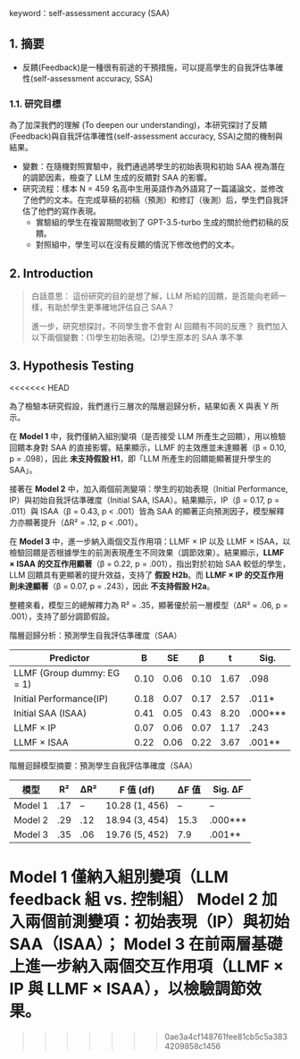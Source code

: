 keyword：self-assessment accuracy (SAA)

## 1. 摘要

-   反饋(Feedback)是一種很有前途的干預措施，可以提高學生的自我評估準確性(self-assessment accuracy, SSA)

### 1.1. 研究目標

為了加深我們的理解 (To deepen our understanding)，本研究探討了反饋(Feedback)與自我評估準確性(self-assessment accuracy, SSA)之間的機制與結果。

-   變數：在隨機對照實驗中，我們通過將學生的初始表現和初始 SAA 視為潛在的調節因素，檢查了 LLM 生成的反饋對 SAA 的影響。
-   研究流程：樣本 N = 459 名高中生用英語作為外語寫了一篇議論文，並修改了他們的文本。在完成草稿的初稿（預測）和修訂（後測）后，學生們自我評估了他們的寫作表現。
    -   實驗組的學生在複習期間收到了 GPT-3.5-turbo 生成的關於他們初稿的反饋。
    -   對照組中，學生可以在沒有反饋的情況下修改他們的文本。

## 2. Introduction

> 白話意思：
> 這份研究的目的是想了解，LLM 所給的回饋，是否能向老師一樣，有助於學生更準確地評估自己 SAA？
>
> 進一步，研究想探討，不同學生會不會對 AI 回饋有不同的反應？
> 我們加入以下兩個變數：(1)學生初始表現。(2)學生原本的 SAA 準不準

## 3. Hypothesis Testing
<<<<<<< HEAD

為了檢驗本研究假設，我們進行三層次的階層迴歸分析，結果如表 X 與表 Y 所示。

在 **Model 1** 中，我們僅納入組別變項（是否接受 LLM 所產生之回饋），用以檢驗回饋本身對 SAA 的直接影響。結果顯示，LLMF 的主效應並未達顯著（β = 0.10, p = .098），因此 **未支持假設 H1**，即「LLM 所產生的回饋能顯著提升學生的 SAA」。

接著在 **Model 2** 中，加入兩個前測變項：學生的初始表現（Initial Performance, IP）與初始自我評估準確度（Initial SAA, ISAA）。結果顯示，IP（β = 0.17, p = .011）與 ISAA（β = 0.43, p < .001）皆為 SAA 的顯著正向預測因子，模型解釋力亦顯著提升（ΔR² = .12, p < .001）。

在 **Model 3** 中，進一步納入兩個交互作用項：LLMF × IP 以及 LLMF × ISAA，以檢驗回饋是否根據學生的前測表現產生不同效果（調節效果）。結果顯示，**LLMF × ISAA 的交互作用顯著**（β = 0.22, p = .001），指出對於初始 SAA 較低的學生，LLM 回饋具有更顯著的提升效益，支持了 **假設 H2b**。而 **LLMF × IP 的交互作用則未達顯著**（β = 0.07, p = .243），因此 **不支持假設 H2a**。

整體來看，模型三的總解釋力為 R² = .35，顯著優於前一層模型（ΔR² = .06, p = .001），支持了部分調節假設。

階層迴歸分析：預測學生自我評估準確度（SAA）

| Predictor                  | B    | SE   | β    | t    | Sig.       |
| -------------------------- | ---- | ---- | ---- | ---- | ---------- |
| LLMF (Group dummy: EG = 1) | 0.10 | 0.06 | 0.10 | 1.67 | .098       |
| Initial Performance(IP)    | 0.18 | 0.07 | 0.17 | 2.57 | .011\*     |
| Initial SAA (ISAA)         | 0.41 | 0.05 | 0.43 | 8.20 | .000\*\*\* |
| LLMF × IP                  | 0.07 | 0.06 | 0.07 | 1.17 | .243       |
| LLMF × ISAA                | 0.22 | 0.06 | 0.22 | 3.67 | .001\*\*   |

階層迴歸模型摘要：預測學生自我評估準確度（SAA）

| 模型    | R²  | ΔR² | F 值 (df)      | ΔF 值 | Sig. ΔF    |
| ------- | --- | --- | -------------- | ----- | ---------- |
| Model 1 | .17 | –   | 10.28 (1, 456) | –     | –          |
| Model 2 | .29 | .12 | 18.94 (3, 454) | 15.3  | .000\*\*\* |
| Model 3 | .35 | .06 | 19.76 (5, 452) | 7.9   | .001\*\*   |

Model 1 僅納入組別變項（LLM feedback 組 vs. 控制組）
Model 2 加入兩個前測變項：初始表現（IP）與初始 SAA（ISAA）；
Model 3 在前兩層基礎上進一步納入兩個交互作用項（LLMF × IP 與 LLMF × ISAA），以檢驗調節效果。
=======
>>>>>>> 0ae3a4cf148761fee81cb5c5a3834209858c1456
